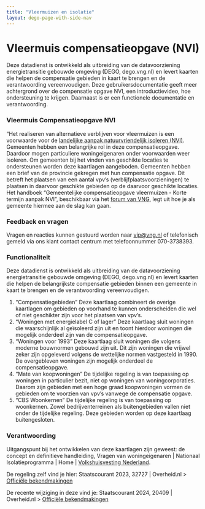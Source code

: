 ```yaml
---
title: "Vleermuizen en isolatie"
layout: dego-page-with-side-nav
---
```

# Vleermuis compensatieopgave (NVI)

Deze datadienst is ontwikkeld als uitbreiding van de datavoorziening energietransitie gebouwde omgeving (DEGO, dego.vng.nl) en levert kaarten die helpen de compensatie gebieden in kaart te brengen en de verantwoording vereenvoudigen. Deze gebruikersdocumentatie geeft meer achtergrond over de compensatie opgave NVI, een introductievideo, hoe ondersteuning te krijgen. Daarnaast is er een functionele documentatie en verantwoording.

### Vleermuis Compensatieopgave NVI
“Het realiseren van alternatieve verblijven voor vleermuizen is een voorwaarde voor de [landelijke aanpak natuurvriendelijk isoleren (NVI)](https://vng.nl/nieuws/tijdelijke-landelijke-aanpak-voor-natuurvriendelijk-isoleren). Gemeenten hebben een belangrijke rol in deze compensatieopgave. Daardoor mogen particuliere woningeigenaren onder voorwaarden weer isoleren. Om gemeenten bij het vinden van geschikte locaties te ondersteunen worden deze kaartlagen aangeboden.
Gemeenten hebben een brief van de provincie gekregen met hun compensatie opgave. Dit betreft het plaatsen van een aantal vpv’s (verblijfplaatsvoorzieningen) te plaatsen in daarvoor geschikte gebieden op de daarvoor geschikte locaties. Het handboek “Gemeentelijke compensatieopgave vleermuizen - Korte termijn aanpak NVI”, beschikbaar via het [forum van VNG](https://forum.vng.nl/do/document?id=5684352-646f63756d656e74), legt uit hoe je als gemeente hiermee aan de slag kan gaan. 


### Feedback en vragen
Vragen en reacties kunnen gestuurd worden naar vip@vng.nl of telefonisch gemeld via ons klant contact centrum met telefoonnummer 070-3738393.

### Functionaliteit 
Deze datadienst is ontwikkeld als uitbreiding van de datavoorziening energietransitie gebouwde omgeving (DEGO, dego.vng.nl) en levert kaarten die helpen de belangrijkste compensatie gebieden binnen een gemeente in kaart te brengen en de verantwoording vereenvoudigen.


1. “Compensatiegebieden” 
Deze kaartlaag combineert de overige kaartlagen om gebieden op voorhand te kunnen onderscheiden die wel of niet geschikter zijn voor het plaatsen van vpv’s. 
2. “Woningen met energielabel C of lager”
Deze kaartlaag sluit  woningen die waarschijnlijk al geïsoleerd zijn uit en toont hierdoor woningen die mogelijk onderdeel zijn van de compensatieopgave.
3. “Woningen voor 1993”
Deze kaartlaag sluit woningen die volgens moderne bouwnormen gebouwd zijn uit. Dit zijn woningen die vrijwel zeker zijn opgeleverd volgens de wettelijke normen vastgesteld in 1990. De overgebleven woningen zijn mogelijk onderdeel de compensatieopgave. 
4. “Mate van koopwoningen”
De tijdelijke regeling is van toepassing op woningen in particulier bezit, niet op woningen van woningcorporaties. Daarom zijn gebieden met een hoge graad koopwoningen vormen de gebieden om te voorzien van vpv’s vanwege de compensatie opgave. 
5. “CBS Woonkernen”
De tijdelijke regeling is van toepassing op woonkernen. Zowel bedrijventerreinen als buitengebieden vallen niet onder de tijdelijke regeling. Deze gebieden worden op deze kaartlaag buitengesloten.


### Verantwoording 
Uitgangspunt bij het ontwikkelen van deze kaartlagen zijn geweest: de concept en definitieve handleiding, Vragen van woningeigenaren | Nationaal Isolatieprogramma | Home | [Volkshuisvesting Nederland](https://www.volkshuisvestingnederland.nl/onderwerpen/nationaal-isolatieprogramma/landelijke-aanpak-natuurvriendelijk-isoleren/veelgestelde-vragen/vragen-van-woningeigenaren).

De regeling zelf vind je hier: Staatscourant 2023, 32727 | Overheid.nl > [Officiële bekendmakingen](https://zoek.officielebekendmakingen.nl/stcrt-2023-32727.html)

De recente wijziging in deze vind je: Staatscourant 2024, 20409 | Overheid.nl > [Officiële bekendmakingen](https://zoek.officielebekendmakingen.nl/stcrt-2024-20409.html)
